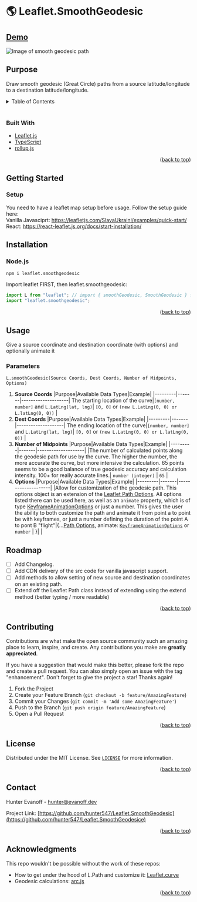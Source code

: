 # 🌎 Leaflet.SmoothGeodesic

## [Demo](https://leaflet-smoothgeodesic.netlify.app/)

![Image of smooth geodesic path](https://raw.githubusercontent.com/hunter547/leaflet-smooth-geodesic-gatsby-site/main/static/ogImage.png)

## Purpose

Draw smooth geodesic (Great Circle) paths from a source latitude/longitude to a destination latitude/longitude.

<div id="top"></div>

<!-- TABLE OF CONTENTS -->
<details>
  <summary>Table of Contents</summary>
  <ol>
    <li>
      <a href="#about-the-project">About The Project</a>
      <ul>
        <li><a href="#built-with">Built With</a></li>
      </ul>
    </li>
    <li>
      <a href="#getting-started">Getting Started</a>
      <ul>
        <li><a href="#installation">Installation</a></li>
      </ul>
    </li>
    <li><a href="#usage">Usage</a></li>
    <li><a href="#roadmap">Roadmap</a></li>
    <li><a href="#contributing">Contributing</a></li>
    <li><a href="#license">License</a></li>
    <li><a href="#contact">Contact</a></li>
    <li><a href="#acknowledgments">Acknowledgments</a></li>
  </ol>
</details>

<br />

### Built With

- [Leaflet.js](https://leafletjs.com/)
- [TypeScript](https://www.typescriptlang.org/)
- [rollup.js](https://rollupjs.org/guide/en/)

<p align="right">(<a href="#top">back to top</a>)</p>

<!-- GETTING STARTED -->

## Getting Started

### Setup

You need to have a leaflet map setup before usage. Follow the setup guide here:
<br />
Vanilla Javasciprt: https://leafletjs.com/SlavaUkraini/examples/quick-start/
<br />
React: https://react-leaflet.js.org/docs/start-installation/

## Installation

### Node.js

```
npm i leaflet.smoothgeodesic
```

Import leaflet FIRST, then leaflet.smoothgeodesic:

```javascript
import L from "leaflet"; // import { smoothGeodesic, SmoothGeodesic } from 'leaflet'; // for TypeScript
import "leaflet.smoothgeodesic";
```

<p align="right">(<a href="#top">back to top</a>)</p>

<!-- USAGE EXAMPLES -->

## Usage

Give a source coordinate and destination coordinate (with options) and optionally animate it

### Parameters

```
L.smoothGeodesic(Source Coords, Dest Coords, Number of Midpoints, Options)
```

1. **Source Coords**
   |Purpose|Available Data Types|Example|
   |---------|-------|--------------------|
   The starting location of the curve|`[number, number]` and `L.LatLng(lat, lng)`| `[0, 0]` or `(new L.LatLng(0, 0) or L.latLng(0, 0))` |
2. **Dest Coords**
   |Purpose|Available Data Types|Example|
   |---------|-------|--------------------|
   The ending location of the curve|`[number, number]` and `L.LatLng(lat, lng)`| `[0, 0]` or `(new L.LatLng(0, 0) or L.latLng(0, 0))` |
3. **Number of Midpoints**
   |Purpose|Available Data Types|Example|
   |---------|-------|--------------------|
   |The number of calculated points along the geodesic path for use by the curve. The higher the number, the more accurate the curve, but more intensive the calculation. 65 points seems to be a good balance of true geodesic accuracy and calculation intensity. 100+ for really accurate lines.| `number (integer)` | `65` |
4. **Options**
   |Purpose|Available Data Types|Example|
   |---------|-------|--------------------|
   |Allow for customization of the geodesic path. This options object is an extension of the [Leaflet Path Options](https://leafletjs.com/SlavaUkraini/reference.html#path). All options listed there can be used here, as well as an `animate` property, which is of type [KeyframeAnimationOptions](https://microsoft.github.io/PowerBI-JavaScript/interfaces/_node_modules_typedoc_node_modules_typescript_lib_lib_dom_d_.keyframeanimationoptions.html) or just a number. This gives the user the ability to both customize the path and animate it from point a to point be with keyframes, or just a number defining the duration of the point A to pont B "flight"|{...[Path Options](https://leafletjs.com/SlavaUkraini/reference.html#path), animate: [`KeyframeAnimationOptions`](https://microsoft.github.io/PowerBI-JavaScript/interfaces/_node_modules_typedoc_node_modules_typescript_lib_lib_dom_d_.keyframeanimationoptions.html) or `number` | }| |

<!-- ROADMAP -->

## Roadmap

- [ ] Add Changelog.
- [ ] Add CDN delivery of the src code for vanilla javascript support.
- [ ] Add methods to allow setting of new source and destination coordinates on an existing path.
- [ ] Extend off the Leaflet Path class instead of extending using the extend method (better typing / more readable)

<p align="right">(<a href="#top">back to top</a>)</p>

<!-- CONTRIBUTING -->

## Contributing

Contributions are what make the open source community such an amazing place to learn, inspire, and create. Any contributions you make are **greatly appreciated**.

If you have a suggestion that would make this better, please fork the repo and create a pull request. You can also simply open an issue with the tag "enhancement".
Don't forget to give the project a star! Thanks again!

1. Fork the Project
2. Create your Feature Branch (`git checkout -b feature/AmazingFeature`)
3. Commit your Changes (`git commit -m 'Add some AmazingFeature'`)
4. Push to the Branch (`git push origin feature/AmazingFeature`)
5. Open a Pull Request

<p align="right">(<a href="#top">back to top</a>)</p>

<!-- LICENSE -->

## License

Distributed under the MIT License. See [`LICENSE`](https://github.com/hunter547/Leaflet.SmoothGeodesic/blob/main/LICENSE) for more information.

<p align="right">(<a href="#top">back to top</a>)</p>

<!-- CONTACT -->

## Contact

Hunter Evanoff - hunter@evanoff.dev

Project Link: [https://github.com/hunter547/Leaflet.SmoothGeodesic](https://github.com/hunter547/Leaflet.SmoothGeodesice)

<p align="right">(<a href="#top">back to top</a>)</p>

<!-- ACKNOWLEDGMENTS -->

## Acknowledgments

This repo wouldn't be possible without the work of these repos:

- How to get under the hood of L.Path and customize it: [Leaflet.curve](https://github.com/onikiienko/Leaflet.curve)
- Geodesic calculations: [arc.js](https://github.com/springmeyer/arc.js/)

<p align="right">(<a href="#top">back to top</a>)</p>
